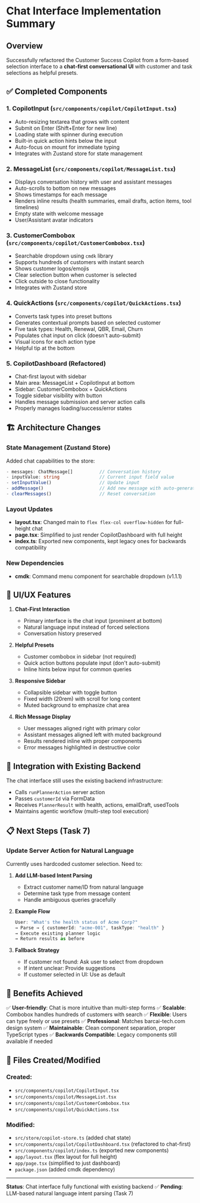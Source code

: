 # Chat Interface Implementation Summary

## Overview

Successfully refactored the Customer Success Copilot from a form-based selection interface to a **chat-first conversational UI** with customer and task selections as helpful presets.

## ✅ Completed Components

### 1. **CopilotInput** (`src/components/copilot/CopilotInput.tsx`)

- Auto-resizing textarea that grows with content
- Submit on Enter (Shift+Enter for new line)
- Loading state with spinner during execution
- Built-in quick action hints below the input
- Auto-focus on mount for immediate typing
- Integrates with Zustand store for state management

### 2. **MessageList** (`src/components/copilot/MessageList.tsx`)

- Displays conversation history with user and assistant messages
- Auto-scrolls to bottom on new messages
- Shows timestamps for each message
- Renders inline results (health summaries, email drafts, action items, tool timelines)
- Empty state with welcome message
- User/Assistant avatar indicators

### 3. **CustomerCombobox** (`src/components/copilot/CustomerCombobox.tsx`)

- Searchable dropdown using `cmdk` library
- Supports hundreds of customers with instant search
- Shows customer logos/emojis
- Clear selection button when customer is selected
- Click outside to close functionality
- Integrates with Zustand store

### 4. **QuickActions** (`src/components/copilot/QuickActions.tsx`)

- Converts task types into preset buttons
- Generates contextual prompts based on selected customer
- Five task types: Health, Renewal, QBR, Email, Churn
- Populates chat input on click (doesn't auto-submit)
- Visual icons for each action type
- Helpful tip at the bottom

### 5. **CopilotDashboard** (Refactored)

- Chat-first layout with sidebar
- Main area: MessageList + CopilotInput at bottom
- Sidebar: CustomerCombobox + QuickActions
- Toggle sidebar visibility with button
- Handles message submission and server action calls
- Properly manages loading/success/error states

## 🏗️ Architecture Changes

### State Management (Zustand Store)

Added chat capabilities to the store:

```typescript
- messages: ChatMessage[]          // Conversation history
- inputValue: string               // Current input field value
- setInputValue()                  // Update input
- addMessage()                     // Add new message with auto-generated ID/timestamp
- clearMessages()                  // Reset conversation
```

### Layout Updates

- **layout.tsx**: Changed main to `flex flex-col overflow-hidden` for full-height chat
- **page.tsx**: Simplified to just render CopilotDashboard with full height
- **index.ts**: Exported new components, kept legacy ones for backwards compatibility

### New Dependencies

- **cmdk**: Command menu component for searchable dropdown (v1.1.1)

## 🎨 UI/UX Features

1. **Chat-First Interaction**

   - Primary interface is the chat input (prominent at bottom)
   - Natural language input instead of forced selections
   - Conversation history preserved

2. **Helpful Presets**

   - Customer combobox in sidebar (not required)
   - Quick action buttons populate input (don't auto-submit)
   - Inline hints below input for common queries

3. **Responsive Sidebar**

   - Collapsible sidebar with toggle button
   - Fixed width (20rem) with scroll for long content
   - Muted background to emphasize chat area

4. **Rich Message Display**
   - User messages aligned right with primary color
   - Assistant messages aligned left with muted background
   - Results rendered inline with proper components
   - Error messages highlighted in destructive color

## 🔄 Integration with Existing Backend

The chat interface still uses the existing backend infrastructure:

- Calls `runPlannerAction` server action
- Passes `customerId` via FormData
- Receives `PlannerResult` with health, actions, emailDraft, usedTools
- Maintains agentic workflow (multi-step tool execution)

## 📋 Next Steps (Task 7)

### Update Server Action for Natural Language

Currently uses hardcoded customer selection. Need to:

1. **Add LLM-based Intent Parsing**

   - Extract customer name/ID from natural language
   - Determine task type from message content
   - Handle ambiguous queries gracefully

2. **Example Flow**

   ```typescript
   User: "What's the health status of Acme Corp?"
   → Parse → { customerId: "acme-001", taskType: "health" }
   → Execute existing planner logic
   → Return results as before
   ```

3. **Fallback Strategy**
   - If customer not found: Ask user to select from dropdown
   - If intent unclear: Provide suggestions
   - If customer selected in UI: Use as default

## 🎯 Benefits Achieved

✅ **User-friendly**: Chat is more intuitive than multi-step forms
✅ **Scalable**: Combobox handles hundreds of customers with search
✅ **Flexible**: Users can type freely or use presets
✅ **Professional**: Matches barcai-tech.com design system
✅ **Maintainable**: Clean component separation, proper TypeScript types
✅ **Backwards Compatible**: Legacy components still available if needed

## 📁 Files Created/Modified

### Created:

- `src/components/copilot/CopilotInput.tsx`
- `src/components/copilot/MessageList.tsx`
- `src/components/copilot/CustomerCombobox.tsx`
- `src/components/copilot/QuickActions.tsx`

### Modified:

- `src/store/copilot-store.ts` (added chat state)
- `src/components/copilot/CopilotDashboard.tsx` (refactored to chat-first)
- `src/components/copilot/index.ts` (exported new components)
- `app/layout.tsx` (flex layout for full height)
- `app/page.tsx` (simplified to just dashboard)
- `package.json` (added cmdk dependency)

---

**Status**: Chat interface fully functional with existing backend ✅
**Pending**: LLM-based natural language intent parsing (Task 7)
